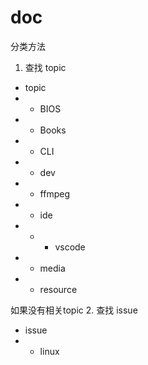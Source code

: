 # doc

分类方法

1. 查找 topic

* topic
* * BIOS
* * Books
* * CLI
* * dev
* * ffmpeg
* * ide
* * * vscode 
* * media
* * resource

如果没有相关topic
2. 查找 issue

* issue
* * linux
